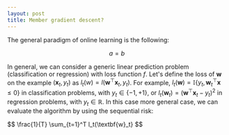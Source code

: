 ```yaml
---
layout: post
title: Member gradient descent?
---
```


The general paradigm of online learning is the following:

$$ a = b $$ 

In general, we can consider a generic linear prediction problem (classification or regression) with loss function $f$. Let's define the loss of $\textbf{w}$ on the example $(\textbf{x}_t, y_t)$ as $l_t(w) = l(\textbf{w}^\top \textbf{x}_t, y_t)$. For example, $l_t(\textbf{w}) = \mathbb{I}\{y_t, \textbf{w}^\top_t \textbf{x} \leq 0\}$ in classification problems, with $y_t \in \{-1, +1\}$, or $l_t(\textbf{w}_t) = (\textbf{w}^\top \textbf{x}_t - y_t)^2$ in regression problems, with $y_t \in \mathbb{R}$. In this case more general case, we can evaluate the algorithm by using the sequential risk:

$$ \frac{1}{T} \sum_{t=1}^T l_t(\textbf{w}_t} $$
